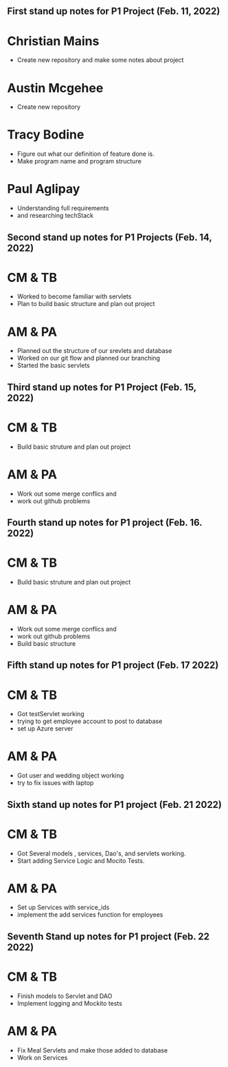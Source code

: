 ## First stand up notes for P1 Project (Feb. 11, 2022)

# Christian Mains

- Create new repository and make some notes about project

# Austin Mcgehee

- Create new repository

# Tracy Bodine

- Figure out what our definition of feature done is.
- Make program name and program structure

# Paul Aglipay

- Understanding full requirements
- and researching techStack

## Second stand up notes for P1 Projects (Feb. 14, 2022)

# CM & TB

- Worked to become familiar with servlets
- Plan to build basic structure and plan out project

# AM & PA

- Planned out the structure of our srevlets and database
- Worked on our git flow and planned our branching
- Started the basic servlets

## Third stand up notes for P1 Project (Feb. 15, 2022)

# CM & TB

- Build basic struture and plan out project

# AM & PA

- Work out some merge conflics and
- work out github problems

## Fourth stand up notes for P1 project (Feb. 16. 2022)

# CM & TB

- Build basic struture and plan out project

# AM & PA

- Work out some merge conflics and
- work out github problems
- Build basic structure

## Fifth stand up notes for P1 project (Feb. 17 2022)

# CM & TB

- Got testServlet working
- trying to get employee account to post to database
- set up Azure server

# AM & PA

- Got user and wedding object working
- try to fix issues with laptop

## Sixth stand up notes for P1 project (Feb. 21 2022)

# CM & TB

- Got Several models , services, Dao's, and servlets working.
- Start adding Service Logic and Mocito Tests.

# AM & PA

- Set up Services with service_ids
- implement the add services function for employees

## Seventh Stand up notes for P1 project (Feb. 22 2022)

# CM & TB

- Finish models to Servlet and DAO
- Implement logging and Mockito tests

# AM & PA

- Fix Meal Servlets and make those added to database
- Work on Services

